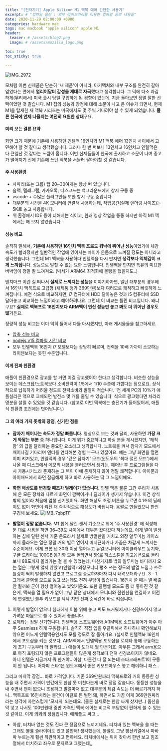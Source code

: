 ```yaml
---
title: "[전자기기] Apple Silicon M1 맥북 에어 간단한 사용기"
excerpt: # "컴파일 옵션 : 외부 라이브러리를 이용한 컴파일 등의 내용들"
date: 2020-11-29 02:00:00 +0900
categories: hardware mac
tags: mac macbook "apple silicon" apple M1 
header:
  teaser: # /assets/blog2.png
  image: # /assets/mozilla_logo.png 

toc: true  
toc_sticky: true 

---
```


![IMG_2972](https://i.imgur.com/Z06OTtU.jpg)

모처럼 이번 신제품은 단순히 '새 제품'이 아니라, 아키텍처와 내부 구조를 완전히 갈아엎었다는 면에서 **얼리어답터 감성을 제대로 자극**했다고 생각합니다. 그 덕에 다소 과감하게(무리해서) 미국 출시 당일 구입하게 된 경향이 있는데, 지금 돌아보면 정말 잘한 선택이었던 것 같습니다. M1 칩의 성능과 장점에 대해 소문이 나고 큰 이슈가 되면서, 현재 M1을 탑재한 새 맥북 시리즈는 미국에서도 몇 주씩 기다려야 살 수 있게 되었습니다. **물론 한국에 언제 나올지는 여전히 요원한 상태**구요.

#### 미리 보는 결론 요약
화면 크기 때문에 기존에 사용하던 인텔맥 16인치와  M1 맥북 에어 13인치 사이에서 고민해야 할 것 같다고 생각했습니다. 그러나 한 번 써보니 13인치고 16인치고 인텔맥은 다 큰일난 것 같다는 느낌이 옵니다. 이번 신제품들이 한국에 출시하고 소문이 나며 중고가 떨어지기 전에 기존에 쓰던 맥북을 서둘러 팔아야할 것 같습니다.

#### 주 사용환경
- 사파리(또는 크롬) 탭 20~30여개는 항상 떠 있습니다.
- 슬랙, 텔레그램, 카카오톡, 디스코드는 백그라운드에서 상시 구동 중
- vscode + 수많은 플러그인들 또한 항시 구동 중입니다.
- 대부분의 시간을 4K 모니터에 연결해 사용하는데, 작업공간(실제 렌더링 사이즈)는 5K로 놓고 사용합니다.
- 위 환경에서 IDE 등이 더해지는 식이고, 원래 영상 작업을 종종 하지만 아직 M1 맥에서는 해 보지 않았습니다.

#### 성능 비교
솔직히 말해서, **기존에 사용하던 16인치 맥북 프로도 워낙에 뛰어난 성능**이었기에 체감 속도가 빨라졌지만 일반적인 작업에 있어서는 차이가 온몸으로 느껴질 정도는 아니라고 생각했습니다. 그런데 M1 맥북을 사용하다 인텔맥을 다시 만지면 **생각보다 역체감이 크게 느껴집**니다. 성능으로 말할 수 없는 묘한 느낌입니다. 인텔맥을 만지면 특유의 미묘한 버벅임이 정말 잘 느껴져요. (빅서가 ARM64 최적화에 몰빵을 했을지도..)

벤치마크 이런 걸 떠나서 **실제로 느껴지는 성능**을 이야기하자면, 일단 대부분의 경우에서 16인치 맥북프로 고급형 (새제품 정가 369만원)보다 여러모로 쾌적하고 빠릿하게 느껴집니다. 예전 식으로 비교하자면, i7 컴퓨터에 HDD 달아놓은 것과 i5 컴퓨터에 SSD 달아놓고 비교하는 느낌이라고 해야하려나요. 그런데 이 비교는 틀린 비교입니다. 왜냐구요? **실제로 맥북프로 16인치보다 ARM맥이 연산 성능만 놓고 봐도 더 뛰어난 경우도 많**거든요.

정량적 성능 비교는 이미 익히 들어서 다들 아시겠지만, 아래 게시물들을 참고하세요. 

- [압축 성능 비교](https://www.clien.net/service/board/cm_mac/15635452)
- [nodejs v15 컴파일 시간 비교](https://www.clien.net/service/board/cm_mac/15634451) 
- 모두 인텔맥북 16인치 i7 모델보다는 상당히 빠르며, 전력을 10배 가까이 소모하는 라이젠보다는 못힌 수준입니다.

#### 이게 진짜 친환경

애플이 친환경으로 광고를 할 거면 이걸 광고했어야 한다고 생각합니다. 비슷한 성능을 보이는 데스크탑/노트북보다 소비전력이 1/5에서 1/10 수준에 가깝다는 점으로요. 상식적으로 납득하기 어려울 정도로 전력소비와 발열이 적습니다. '전 세계 PC의 10%가 애플실리콘 맥으로 교체되면 발전소 몇 개를 줄일 수 있습니다' 식으로 광고했다면 차라리 명분을 살릴 수 있었을 것 같습니다. (참고로 이번 맥북에는 충전기가 들어있어서, 애플식 친환경 조건에는 벗어납니다.)

#### 그 외 여러 가지 뜻밖의 장점, 신기한 점들

- **잠자기 깨어나는 속도가 정말 빠릅니다.** 영상으로 보는 것과 달리, 사용하면 **가장 크게 와닿는 부분** 중 하나입니다. 이게 뭐가 중요하냐고 하실 분들 계시겠지만, '쾌적함' 의 급을 달리하는 중요한 요소라고 생각합니다. 노트북을 켜서 잠자기 모드에서 깨어나길 기다리며 엔터를 연타해본 경험 누구나 있잖아요. 얘는 그냥 화면을 열면 이미 켜져있고, 인텔맥의 경우 '깊은 잠자기' 모드(윈도우의 '최대 절전 모드')에서 나올 때 디스크에서 메모리 내용을 불러오면서 생기는, 깨어난 후 프로그램들을 다시 가동시키느라 존재하는 그 렉이 아예 존재하지 않아 정말 쾌적합니다. 아이폰과 아이패드에서 화면 잠금해제 하고 바로 사용하는 딱 그 느낌이에요.

- **화면 해상도를 변경할 때조차 딜레이가 없습니다.** 인텔 맥은 물론 그간 우리가 사용해 온 모든 장치와 다르게 화면이 깜빡이거나 딜레이가 생기지 않습니다. 이건 상식 밖의 일이라 처음에 엄청 신기했어요. 화면 해상도 조정 버튼을 누르면 0.1초의 딜레이도 없이 화면이 켜진 채 즉각적으로 해상도가 바뀝니다. 움짤로 만들었으니 한번 구경해 보세요.
![IMB_7qbpTF](/assets/IMB_7qbpTF.GIF)
- **발열이 정말 없습니다.** M1 칩에 달린 센서 기준으로 위에 '주 사용환경' 에 작성해 둔 대로 사용을 하면 36~39도 사이에서 대부분 왔다갔다 하는데요, 이게 열이 발생하는 칩에 달린 센서 기준 온도라서 실제로 방열판을 거치고 외장 알루미늄 케이스까지 올라오는 열은 정말 거의 별로 없어서 미지근하거나 가끔은 차갑게 느껴지는 수준이에요. 어제 크롬 탭 30개 이상 열어두고 듀얼모니터에 아이클라우드 동기화, 구글 드라이브 100GB 동기화 모두 돌리면서 5K로 하스스톤을 최고옵션으로 돌려보니 88도까지 올라가는 걸 볼 수 있었는데, 마찬가지로 밖의 알루미늄 바디까지 오는 열은 그렇게 많지 않았고(인텔맥+외장모니터 평소 쓰는 정도의 발열 느낌..) 쓰로틀링이 딱히 발생하지 않았고 프로그램 종료하자마자 다시 내려오더라구요.
  3 - 1. 그래서 클램쉘 모드로 놓고 쓰는데도 전혀 부담이 없습니다. 16인치 쓸 때는 열 배출 안 될까봐 굳이 항상 열어놓고 썼었거든요. 또한 클램쉘 모드도 좀 더 좋아진 것 같은게, 맥북을 열 필요가 없이 그냥 닫은 상태에서 모니터와 전원선을 연결하고 이전에 연결했던 블투 키보드를 탁탁 치면 진짜 순식간에 바로 켜집니다.

1. 이렇게 발열이 없으니 침대에서 이불 위에 놓고 써도 뜨거워지거나 신경쓰이지 않고 가벼운 마음으로 쓸 수 있어서 좋습니다.
2. 로제타는 정말 신기합니다. 인텔맥용 소프트웨어와 ARM맥용 소프트웨어가 아주 아주 Seamless 하게 구동됩니다. 솔직히 직접 앱을 우클릭해서 하나하나 확인해보지 않으면 어느게 인텔맥용인지도 모를 정도로 잘 돌아가요. (실제로 인텔맥북 16인치에서 포토샵을 켜는 것보다, ARM맥에서 인텔맥용 포토샵을 로제타 통해 구동하는게 초기 구동부터 더 빨라요...) 애플이 도대체 뭘 만든거죠.
    아무튼 그래서 arm용으로 아직 포팅되지 않은 프로그램들이 많은게 생각보다 전혀 신경쓰이지가 않네요. 아니 인텔은 지금까지 뭐 한거야.. 아참, 다른건 다 잘 되는데 스타크래프트1이 구동이 안 됩니다. 어차피 스타1은 윈도우에서 좋은 키보드마우스 놓고 해야하니 패스..

그리고 마지막 장점...
바로 가격입니다. 기존 369만원짜리 맥북프로와 거의 동등한 성능을 내 주면서 가격이 반값에도 한참 못 미친다는게 바로 장점 같습니다.
동등한 성능을 내 주면서 팬이 없으니 조용하고 발열마저 없고 대부분의 체감 속도는 더 빠르기까지 하니..
맥북프로 16인치라는 물건이 이걸로 돈 벌면 돼, 하면서도 가끔 이게 369만원짜리라는 생각에 자연스럽게 '모시게' 되는데요. (물론 실제로는 한참 싸게 샀지만..)
옵션을 막 넣고 나서도 100만원대 중반 가격인 맥북 에어는 비교적 부담없이 편하게 쓸 수 있는 것 같아요. 이게 의외의 장점입니다. 애케플도 싸고...

+ 아참, 터치바 없는 것도 진짜 큰 장점으로 느껴지네요. 터치바 있는 맥북을 쓸 때는 그래도 볼륨 슬라이더도 있고 쓸만해! 생각했는데, 볼륨도 그냥 펑션키열에서 파바박 누르는게 훨씬 직관적이고 편하네요. 터치바에서는 위치 찾아서 한번 보고 힘조절해서 터치하고 좌우로 문지르고 그랬는데,,
